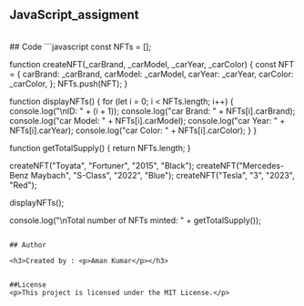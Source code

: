 ## JavaScript_assigment
</br>
## Code
```javascript
const NFTs = [];

function createNFT(_carBrand, _carModel, _carYear, _carColor) {
    const NFT = {
        carBrand: _carBrand,
        carModel: _carModel,
        carYear: _carYear,
        carColor: _carColor,
    };
    NFTs.push(NFT);
}

function displayNFTs() {
    for (let i = 0; i < NFTs.length; i++) {
        console.log("\nID: " + (i + 1));
        console.log("car Brand: " + NFTs[i].carBrand);
        console.log("car Model: " + NFTs[i].carModel);
        console.log("car Year: " + NFTs[i].carYear);
        console.log("car Color: " + NFTs[i].carColor);
    }
}

function getTotalSupply() {
    return NFTs.length;
}

createNFT("Toyata", "Fortuner", "2015", "Black");
createNFT("Mercedes-Benz Maybach", "S-Class", "2022", "Blue");
createNFT("Tesla", "3", "2023", "Red");

displayNFTs();

console.log("\nTotal number of NFTs minted: " + getTotalSupply());
```

## Author

<h3>Created by : <p>Aman Kumar</p></h3>


##License
<p>This project is licensed under the MIT License.</p>
